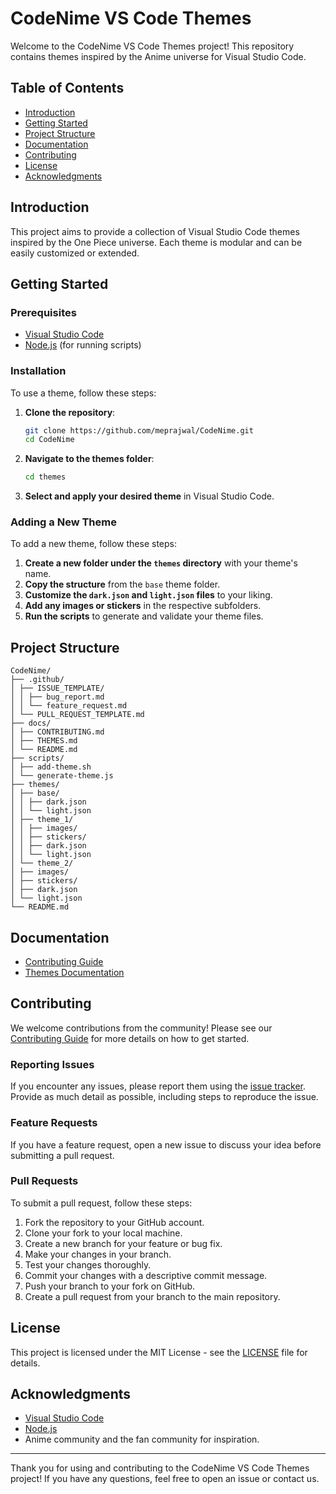 # CodeNime VS Code Themes

Welcome to the CodeNime VS Code Themes project! This repository contains themes inspired by the Anime universe for Visual Studio Code.

## Table of Contents

- [Introduction](#introduction)
- [Getting Started](#getting-started)
- [Project Structure](#project-structure)
- [Documentation](#documentation)
- [Contributing](#contributing)
- [License](#license)
- [Acknowledgments](#acknowledgments)

## Introduction

This project aims to provide a collection of Visual Studio Code themes inspired by the One Piece universe. Each theme is modular and can be easily customized or extended.

## Getting Started

### Prerequisites

- [Visual Studio Code](https://code.visualstudio.com/)
- [Node.js](https://nodejs.org/) (for running scripts)

### Installation

To use a theme, follow these steps:

1. **Clone the repository**:
    ```bash
    git clone https://github.com/meprajwal/CodeNime.git
    cd CodeNime
    ```

2. **Navigate to the themes folder**:
    ```bash
    cd themes
    ```

3. **Select and apply your desired theme** in Visual Studio Code.

### Adding a New Theme

To add a new theme, follow these steps:

1. **Create a new folder under the `themes` directory** with your theme's name.
2. **Copy the structure** from the `base` theme folder.
3. **Customize the `dark.json` and `light.json` files** to your liking.
4. **Add any images or stickers** in the respective subfolders.
5. **Run the scripts** to generate and validate your theme files.

## Project Structure
```
CodeNime/
├── .github/
│ ├── ISSUE_TEMPLATE/
│ │ ├── bug_report.md
│ │ └── feature_request.md
│ └── PULL_REQUEST_TEMPLATE.md
├── docs/
│ ├── CONTRIBUTING.md
│ ├── THEMES.md
│ └── README.md
├── scripts/
│ ├── add-theme.sh
│ └── generate-theme.js
├── themes/
│ ├── base/
│ │ ├── dark.json
│ │ └── light.json
│ ├── theme_1/
│ │ ├── images/
│ │ ├── stickers/
│ │ ├── dark.json
│ │ └── light.json
│ └── theme_2/
│ ├── images/
│ ├── stickers/
│ ├── dark.json
│ └── light.json
└── README.md
```

## Documentation

- [Contributing Guide](docs/CONTRIBUTING.md)
- [Themes Documentation](docs/THEMES.md)

## Contributing

We welcome contributions from the community! Please see our [Contributing Guide](docs/CONTRIBUTING.md) for more details on how to get started.

### Reporting Issues

If you encounter any issues, please report them using the [issue tracker](https://github.com/meprajwal/CodeNime/issues). Provide as much detail as possible, including steps to reproduce the issue.

### Feature Requests

If you have a feature request, open a new issue to discuss your idea before submitting a pull request.

### Pull Requests

To submit a pull request, follow these steps:

1. Fork the repository to your GitHub account.
2. Clone your fork to your local machine.
3. Create a new branch for your feature or bug fix.
4. Make your changes in your branch.
5. Test your changes thoroughly.
6. Commit your changes with a descriptive commit message.
7. Push your branch to your fork on GitHub.
8. Create a pull request from your branch to the main repository.

## License

This project is licensed under the MIT License - see the [LICENSE](LICENSE) file for details.

## Acknowledgments

- [Visual Studio Code](https://code.visualstudio.com/)
- [Node.js](https://nodejs.org/)
- Anime community and the fan community for inspiration.

---

Thank you for using and contributing to the CodeNime VS Code Themes project! If you have any questions, feel free to open an issue or contact us.

